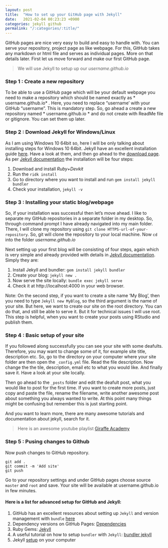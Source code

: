 ```yaml
---
layout: post
title:  "How to set up your GitHub page with Jekyll"
date:   2021-02-04 00:23:23 +0900
categories: jekyll github
permalink: "/:categories/:title/"
---
```


GitHub pages are nice very easy to build and easy to handle with. You can serve your repository, project page as like webpage. For this, GitHub takes any markdown or html file and serves as individual pages. More on that details later. First let us move forward and make our first GitHub page. 


>We will use Jekyll to setup up our *username.github.io*

### Step 1 : Create a new repository
To be able to use a GitHub page which will be your default webpage you need to make a repository which should be named exactly as * username.github.io* . Here, you need to replace “username’ with your GitHub “username”. This is mandatory step.
So, go ahead a create a new repository named * username.github.io *  and do not create with ReadMe file or gitignore. You can set them up later. 

### Step 2 : Download Jekyll for Windows/Linux
As I am using Windows 10 64bit so, here I will be only talking about installing steps for Windows 10 64bit.
Jekyll have an excellent installation guide [here]( https://jekyllrb.com/docs/installation/windows/). Have a look at them, and then go ahead to the [download page]( https://rubyinstaller.org/downloads/).
As per [Jekyll documentation](https://jekyllrb.com/docs/installation/windows/) the installation will be four steps:

1.	Download and install *Ruby+Devkit*
2.	Run the `ridk install`
3.	Go to directory where you want to install and run `gem install jekyll bundler`
4.	Check your installation, `jekyll -v`

### Step 3 : Installing your static blog/webpage
So, if your installation was successful then let’s move ahead. I like to separate my GitHub repositories in a separate folder in my desktop. So, through command prompt I have already navigated into my main folder. There, I will clone my repository using `git clone HTTPS-url-of-your-repository`. So, git will clone the repository to your local machine. Now `cd` into the folder *username.github.io*

Next setting up your first blog will be consisting of four steps, again which is very simple and already provided with details in [Jekyll documentation]( https://jekyllrb.com/docs/). Simply they are:
1.	Install Jekyll and bundler: `gem install jekyll bundler`
2.	Create your blog: `jekyll new .` 
3.	Now serve the site locally: `bundle exec jekyll serve`
4.	Check it at http://localhost:4000 in your web browser.

Note: On the second step, if you want to create a site name ‘My Blog’, then you need to type `Jekyll new MyBlog`, so the third argument is the name of your site. But here, we want to create our site on the root directory. You can do that, and still be able to serve it. But it for technical issues I will use root. This step is helpful, when you want to create your posts using RStudio and publish them. 

### Step 4 : Basic setup of your site
If you followed along successfully you can see your site with some deafults. Therefore, you may want to change some of it,
for example site title, description etc. So, go to the directory on your computer where your site folder are
then open the `_config.yml` file. Read the file description. Now change the the tile, description, email etc to what you would like. 
And finally save it. Have a look at your site locally.

Then go ahead to the `_posts` folder and edit the deafult post, what you would like to post for the first time. If you want to create more posts, just copy and paste the file, rename the filename, write another awesome post about something you 
always wanted to write. At this point many things might be confusing but remember this is just starting point. 

And you want to learn more, there are many awesome tutorials and documentation about jekyll, search for it. 
> Here is an awesome youtube playlist [Giraffe Academy](https://www.youtube.com/playlist?list=PLLAZ4kZ9dFpOPV5C5Ay0pHaa0RJFhcmcB)


### Step 5 : Pusing changes to Github 

Now push changes to GitHub repository.
```
git add .
git commit -m 'Add site'
git push
```
Go to your repository settings and under GitHub pages choose source `master` and `root` and save. Your site will be available at
username.github.io in few minutes. 

#### Here is a list for advanced setup for GitHub and Jekyll:
1.	GitHub has an excellent resources about setting up `Jekyll` and version management with `bundle` [here]( https://docs.github.com/en/github/working-with-github-pages/creating-a-github-pages-site-with-jekyll)
2.	Dependency versions on GitHub Pages: [Dependencies](https://pages.github.com/versions/)
3.	Ruby Gems: [Jekyll](https://rubygems.org/gems/jekyll)
4.	A useful tutorial on how to setup `bundler` with `Jekyll`: [bundler jekyll](https://jekyllrb.com/tutorials/using-jekyll-with-bundler/)
5.	Jekyll [setup](https://jekyllrb.com/docs/step-by-step/01-setup/) on your computer

